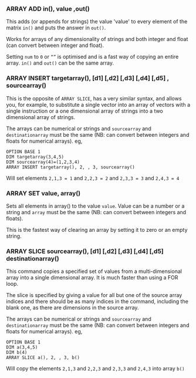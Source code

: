 

### ARRAY ADD in(), value ,out()

 This adds (or appends for strings) the value 'value' to every element of the matrix `in()` and puts the answer in `out()`.
 
 Works for arrays of any dimensionality of strings and both integer and float (can convert between integer and float). 
 
 Setting `num` to `0` or `“”` is optimised and is a fast way of copying an entire array. `in()` and `out()` can be the same array.


### ARRAY INSERT targetarray(), [d1] [,d2] [,d3] [,d4] [,d5] , sourcearray()

 This is the opposite of `ARRAY SLICE`, has a very similar syntax, and allows you, for example, to substitute a single vector into an array of vectors with a single instruction or a one dimensional array of strings into a two dimensional array of strings.
 
 The arrays can be numerical or strings and `sourcearray` and `destinationarray` must be the same (NB: can convert between integers and floats for numerical arrays). eg, 
 
 ```basic
 OPTION BASE 1
 DIM targetarray(3,4,5)
 DIM sourcearray(4)=(1,2,3,4)
 ARRAY INSERT targetarray(), 2, , 3, sourcearray() 
 ```
 
 Will set elements `2,1,3 = 1` and `2,2,3 = 2` and `2,3,3 = 3` and `2,4,3 = 4`


### ARRAY SET value, array()

 Sets all elements in array() to the value `value`. Value can be a number or a string and `array` must be the same (NB: can convert between integers and floats). 
 
 This is the fastest way of clearing an array by setting it to zero or an empty string.


### ARRAY SLICE sourcearray(), [d1] [,d2] [,d3] [,d4] [,d5] destinationarray()

 This command copies a specified set of values from a multi-dimensional array into a single dimensional array. It is much faster than using a FOR loop.
 
 The slice is specified by giving a value for all but one of the source array indices and there should be as many indices in the command, including the blank one, as there are dimensions in the source array.
 
 The arrays can be numerical or strings and `sourcearray` and `destinationarray` must be the same (NB: can convert between integers and floats for numerical arrays). eg, 
 
 ```basic
 OPTION BASE 1
 DIM a(3,4,5)
 DIM b(4)
 ARRAY SLICE a(), 2, , 3, b()
 ```
 
 Will copy the elements `2,1,3` and `2,2,3` and `2,3,3` and `2,4,3` into array `b()`